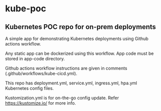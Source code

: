 # kube-poc

## Kubernetes POC repo for on-prem deployments


A simple app for demonstrating Kubernetes deployments using Github actions workflow.

Any static app can be dockerized using this workflow. App code must be stored in app-code directory.

Github actions workflow instructions are given in comments (.github/workflows/kube-cicd.yml).

This repo has deployment.yml, service.yml, ingress.yml, hpa.yml Kubernetes config files.

Kustomization.yml is for on-the-go config update. Refer https://kustomize.io/ for more info.




